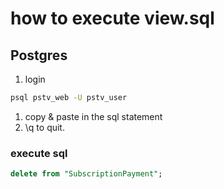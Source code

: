 # how to execute view.sql

## Postgres

1. login

  ``` bash
  psql pstv_web -U pstv_user
  ```

1. copy & paste in the sql statement
1. \q to quit.

### execute sql

``` sql
delete from "SubscriptionPayment";
```
